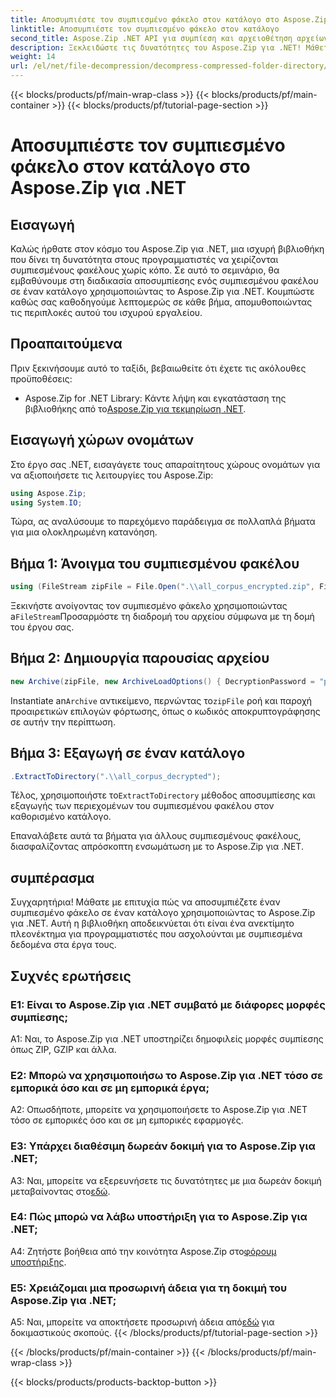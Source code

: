 ```yaml
---
title: Αποσυμπιέστε τον συμπιεσμένο φάκελο στον κατάλογο στο Aspose.Zip για .NET
linktitle: Αποσυμπιέστε τον συμπιεσμένο φάκελο στον κατάλογο
second_title: Aspose.Zip .NET API για συμπίεση και αρχειοθέτηση αρχείων
description: Ξεκλειδώστε τις δυνατότητες του Aspose.Zip για .NET! Μάθετε πώς να αποσυμπιέζετε εύκολα φακέλους με αυτόν τον οδηγό βήμα προς βήμα. Βουτήξτε στον κόσμο της απρόσκοπτης συμπίεσης και εξαγωγής.
weight: 14
url: /el/net/file-decompression/decompress-compressed-folder-directory/
---
```


{{< blocks/products/pf/main-wrap-class >}}
{{< blocks/products/pf/main-container >}}
{{< blocks/products/pf/tutorial-page-section >}}

# Αποσυμπιέστε τον συμπιεσμένο φάκελο στον κατάλογο στο Aspose.Zip για .NET

## Εισαγωγή

Καλώς ήρθατε στον κόσμο του Aspose.Zip για .NET, μια ισχυρή βιβλιοθήκη που δίνει τη δυνατότητα στους προγραμματιστές να χειρίζονται συμπιεσμένους φακέλους χωρίς κόπο. Σε αυτό το σεμινάριο, θα εμβαθύνουμε στη διαδικασία αποσυμπίεσης ενός συμπιεσμένου φακέλου σε έναν κατάλογο χρησιμοποιώντας το Aspose.Zip για .NET. Κουμπώστε καθώς σας καθοδηγούμε λεπτομερώς σε κάθε βήμα, απομυθοποιώντας τις περιπλοκές αυτού του ισχυρού εργαλείου.

## Προαπαιτούμενα

Πριν ξεκινήσουμε αυτό το ταξίδι, βεβαιωθείτε ότι έχετε τις ακόλουθες προϋποθέσεις:

-  Aspose.Zip for .NET Library: Κάντε λήψη και εγκατάσταση της βιβλιοθήκης από το[Aspose.Zip για τεκμηρίωση .NET](https://reference.aspose.com/zip/net/).

## Εισαγωγή χώρων ονομάτων

Στο έργο σας .NET, εισαγάγετε τους απαραίτητους χώρους ονομάτων για να αξιοποιήσετε τις λειτουργίες του Aspose.Zip:

```csharp
using Aspose.Zip;
using System.IO;
```

Τώρα, ας αναλύσουμε το παρεχόμενο παράδειγμα σε πολλαπλά βήματα για μια ολοκληρωμένη κατανόηση.

## Βήμα 1: Άνοιγμα του συμπιεσμένου φακέλου

```csharp
using (FileStream zipFile = File.Open(".\\all_corpus_encrypted.zip", FileMode.Open))
```

 Ξεκινήστε ανοίγοντας τον συμπιεσμένο φάκελο χρησιμοποιώντας a`FileStream`Προσαρμόστε τη διαδρομή του αρχείου σύμφωνα με τη δομή του έργου σας.

## Βήμα 2: Δημιουργία παρουσίας αρχείου

```csharp
new Archive(zipFile, new ArchiveLoadOptions() { DecryptionPassword = "p@s$" })
```

 Instantiate an`Archive` αντικείμενο, περνώντας το`zipFile` ροή και παροχή προαιρετικών επιλογών φόρτωσης, όπως ο κωδικός αποκρυπτογράφησης σε αυτήν την περίπτωση.

## Βήμα 3: Εξαγωγή σε έναν κατάλογο

```csharp
.ExtractToDirectory(".\\all_corpus_decrypted");
```

 Τέλος, χρησιμοποιήστε το`ExtractToDirectory` μέθοδος αποσυμπίεσης και εξαγωγής των περιεχομένων του συμπιεσμένου φακέλου στον καθορισμένο κατάλογο.

Επαναλάβετε αυτά τα βήματα για άλλους συμπιεσμένους φακέλους, διασφαλίζοντας απρόσκοπτη ενσωμάτωση με το Aspose.Zip για .NET.

## συμπέρασμα

Συγχαρητήρια! Μάθατε με επιτυχία πώς να αποσυμπιέζετε έναν συμπιεσμένο φάκελο σε έναν κατάλογο χρησιμοποιώντας το Aspose.Zip για .NET. Αυτή η βιβλιοθήκη αποδεικνύεται ότι είναι ένα ανεκτίμητο πλεονέκτημα για προγραμματιστές που ασχολούνται με συμπιεσμένα δεδομένα στα έργα τους.

## Συχνές ερωτήσεις

### Ε1: Είναι το Aspose.Zip για .NET συμβατό με διάφορες μορφές συμπίεσης;

A1: Ναι, το Aspose.Zip για .NET υποστηρίζει δημοφιλείς μορφές συμπίεσης όπως ZIP, GZIP και άλλα.

### Ε2: Μπορώ να χρησιμοποιήσω το Aspose.Zip για .NET τόσο σε εμπορικά όσο και σε μη εμπορικά έργα;

A2: Οπωσδήποτε, μπορείτε να χρησιμοποιήσετε το Aspose.Zip για .NET τόσο σε εμπορικές όσο και σε μη εμπορικές εφαρμογές.

### Ε3: Υπάρχει διαθέσιμη δωρεάν δοκιμή για το Aspose.Zip για .NET;

 A3: Ναι, μπορείτε να εξερευνήσετε τις δυνατότητες με μια δωρεάν δοκιμή μεταβαίνοντας στο[εδώ](https://releases.aspose.com/).

### Ε4: Πώς μπορώ να λάβω υποστήριξη για το Aspose.Zip για .NET;

 A4: Ζητήστε βοήθεια από την κοινότητα Aspose.Zip στο[φόρουμ υποστήριξης](https://forum.aspose.com/c/zip/37).

### Ε5: Χρειάζομαι μια προσωρινή άδεια για τη δοκιμή του Aspose.Zip για .NET;

 A5: Ναι, μπορείτε να αποκτήσετε προσωρινή άδεια από[εδώ](https://purchase.aspose.com/temporary-license/) για δοκιμαστικούς σκοπούς.
{{< /blocks/products/pf/tutorial-page-section >}}

{{< /blocks/products/pf/main-container >}}
{{< /blocks/products/pf/main-wrap-class >}}

{{< blocks/products/products-backtop-button >}}
